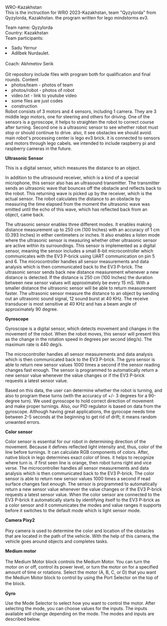 WRO-Kazakhstan<br>
This is the inctruction for WRO 2023-Kazakhstan, team "Qyzylorda" from Qyzylorda, Kazakhstan. the program written for lego mindstorms ev3.

Team name: Qyzylorda<br>
Country: Kazakhstan<br>
Team participants:
  <li>Sadu Yernur</li>
  <li>Adilbek Nurdaulet.</li>
<br>
Coach: Akhmetov Serik<br><br>
Git repository include files with program both for qualification and final rounds.
Content
<li>photos/team - photos of team</li>
<li>photos/robot - photos of robot</li>
<li>video.txt - link to youtube video</li>
<li>some files are just codes</li>
<li>construction</li>
Robot consists of 3 motors and 4 sensors, including 1 camera. They are 3 middle lego motors, one for steering and others for driving. One of the sensors is a gyroscope, it helps to straighten the robot to correct course after turning. Second one is a ultrasonic sensor to see whether robot must stop or should continue to drive. also, it see obstacles we should avoid. main robot's processing center is lego ev3 brick. it is connected to sensors and motors through lego cabels. we intended to include raspberry pi and raspberry cameras in the future.<br>

<b>Ultrasonic Sensor</b>

This is a digital sensor, which measures the distance to an object.

In addition to the ultrasound receiver, which is a kind of a special microphone, this sensor also has an ultrasound transmitter. The transmitter sends an ultrasonic wave that bounces off the obstacle and reflects back to the robot. This returning wave is picked up by the receiver, which is the actual sensor. The robot calculates the distance to an obstacle by measuring the time elapsed from the moment the ultrasonic wave was emitted until the echo of this wave, which has reflected back from an object, came back.

The ultrasonic sensor enables three different modes. It enables making distance measurement up to 250 cm (100 Inches) with an accuracy of 1 cm (0.393 Inches) in either centimeters or inches. It also enables a listen mode where the ultrasonic sensor is measuring whether other ultrasonic sensor are active within its surroundings. This sensor is implemented as a digital sensor, meaning the sensor includes a small 8-bit microcontroller which communicates with the EV3 P-brick using UART communication on pin 5 and 6. The microcontroller handles all sensor measurements and data analysis which is then communicated back to the EV3 P-brick. The ultrasonic sensor sends back new distance measurement whenever a new distance is detected. If the distance is 250 cm (100 Inches) the duration between new sensor values will approximately be every 15 mS. With a smaller distance the ultrasonic sensor will be able to return measurement faster. The ultrasonic sensor measure the distance to an object by sending out an ultrasonic sound signal, 12 sound burst at 40 KHz. The receive transducer is most sensitive at 40 KHz and has a beam angle of approximately 90 degree.

<b>Gyroscope</b>

Gyroscope is a digital sensor, which detects movement and changes in the movement of the robot. When the robot moves, this sensor will present this as the change in the rotation speed in degrees per second (deg/s). The maximum rate is 440 deg/s.

The microcontroller handles all sensor measurements and data analysis which is then communicated back to the EV3 P-brick. The gyro sensor is able to return new sensor values 1000 times a second if the sensor reading changes fast enough. The sensor is programmed to automatically return a new sensor value whenever the value changes or if the EV3 P-brick requests a latest sensor value.

Based on this data, the user can determine whether the robot is turning, and also to program these turns (with the accuracy of +/- 3 degrees for a 90-degree turn). We used gyroscope to hold correct direction of movement and make proper turnings. Also, our PID regulator is based on data from the gyroscope. Although having great applications, the gyrocope needs time between 2-5 seconds at the beginning to get rid of drift; it means random unwanted errors.

<b>Color sensor</b><br>

Color sensor is essential for our robot in determining direction of the movement. Because it defines reflected light intensity and, thus, color of the line before turnings. It can calculate RGB components of colors. After, native block in lego determines exact color of lines. it helps to recognize where turn is. if first seen line is orange, then robot turns right and vice verse. The microcontroller handles all sensor measurements and data analysis which is then communicated back to the EV3 P-brick. The color sensor is able to return new sensor values 1000 times a second if read surface changes fast enough. The sensor is programmed to automatically return a new sensor value whenever the value changes or if the EV3 P-brick requests a latest sensor value. When the color sensor are connected to the EV3 P-brick it automatically starts by identifying itself to the EV3 P-brick as a color sensor and it communicates the modes and value ranges it supports before it switches to the default mode which is light sensor mode.

<b>Camera Pixy2</b><br><br> 
Pixy camera is used to determine the color and location of the obstacles that are located in the path of the vehicle. With the help of this camera, the vehicle goes around objects and completes tasks.

<b>Medium motor </b><br><br>
The Medium Motor block controls the Medium Motor. You can turn the motor on or off, control its power level, or turn the motor on for a specified amount of time or rotations. Select the motor (A, B, C, or D) that you want the Medium Motor block to control by using the Port Selector on the top of the block. 　 

<b>Gyro</b>

Use the Mode Selector to select how you want to control the motor. After selecting the mode, you can choose values for the inputs. The inputs available will change depending on the mode. The modes and inputs are described below.
